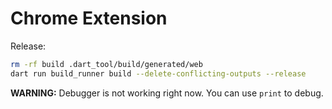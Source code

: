 # Chrome Extension

Release:

```bash
rm -rf build .dart_tool/build/generated/web
dart run build_runner build --delete-conflicting-outputs --release
```

**WARNING:** Debugger is not working right now. You can use `print` to debug.
